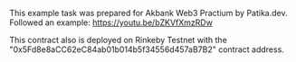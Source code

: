 This example task was prepared for Akbank Web3 Practium by Patika.dev. Followed an example: https://youtu.be/bZKVfXmzRDw

This contract also is deployed on Rinkeby Testnet with the "0x5Fd8e8aCC62eC84ab01b014b5f34556d457aB7B2" contract address.
